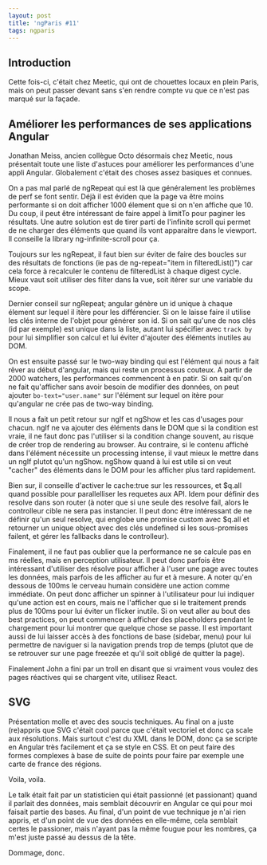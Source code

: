 ```yaml
---
layout: post
title: 'ngParis #11'
tags: ngparis
---
```


## Introduction

Cette fois-ci, c'était chez Meetic, qui ont de chouettes locaux en plein Paris,
mais on peut passer devant sans s'en rendre compte vu que ce n'est pas marqué
sur la façade.

## Améliorer les performances de ses applications Angular

Jonathan Meiss, ancien collègue Octo désormais chez Meetic, nous présentait
toute une liste d'astuces pour améliorer les performances d'une appli Angular.
Globalement c'était des choses assez basiques et connues.

On a pas mal parlé de ngRepeat qui est là que généralement les problèmes de
perf se font sentir. Déjà il est éviden que la page va être moins performante
si on doit afficher 1000 élement que si on n'en affiche que 10. Du coup, il
peut être intéressant de faire appel à limitTo pour paginer les résultats. Une
autre solution est de tirer parti de l'infinite scroll qui permet de ne charger
des éléments que quand ils vont apparaitre dans le viewport. Il conseille la
library ng-infinite-scroll pour ça.

Toujours sur les ngRepeat, il faut bien sur éviter de faire des boucles sur des
résultats de fonctions (ie pas de ng-repeat="item in filteredList()") car cela
force à recalculer le contenu de filteredList à chaque digest cycle. Mieux vaut
soit utiliser des filter dans la vue, soit itérer sur une variable du scope.

Dernier conseil sur ngRepeat; angular génère un id unique à chaque élement sur
lequel il itère pour les différencier. Si on le laisse faire il utilise les
clés interne de l'objet pour générer son id. Si on sait qu'une de nos clés (id
par exemple) est unique dans la liste, autant lui spécifier avec `track by`
pour lui simplifier son calcul et lui éviter d'ajouter des éléments inutiles au
DOM.

On est ensuite passé sur le two-way binding qui est l'élément qui nous a fait
rêver au début d'angular, mais qui reste un processus couteux. A partir de 2000
watchers, les performances commencent à en patir. Si on sait qu'on ne fait
qu'afficher sans avoir besoin de modifier des données, on peut ajouter
`bo-text="user.name"` sur l'élément sur lequel on itère pour qu'angular ne crée
pas de two-way binding.

Il nous a fait un petit retour sur ngIf et ngShow et les cas d'usages pour
chacun. ngIf ne va ajouter des éléments dans le DOM que si la condition est
vraie, il ne faut donc pas l'utiliser si la condition change souvent, au risque
de créer trop de rendering au browser. Au contraire, si le contenu affiché dans
l'élément nécessite un processing intense, il vaut mieux le mettre dans un ngIf
plutot qu'un ngShow. ngShow quand à lui est utile si on veut "cacher" des
éléments dans le DOM pour les afficher plus tard rapidement.

Bien sur, il conseille d'activer le cache:true sur les ressources, et $q.all
quand possible pour parallelliser les requetes aux API. Idem pour définir des
resolve dans son router (à noter que si une seule des resolve fail, alors le
controlleur cible ne sera pas instancier. Il peut donc être intéressant de ne
définir qu'un seul resolve, qui englobe une promise custom avec $q.all et
retourner un unique object avec des clés undefined si les sous-promises
failent, et gérer les fallbacks dans le controlleur).

Finalement, il ne faut pas oublier que la performance ne se calcule pas en ms
réelles, mais en perception utilisateur. Il peut donc parfois être intéressant
d'utiliser des résolve pour afficher à l'user une page avec toutes les données,
mais parfois de les afficher au fur et à mesure. A noter qu'en dessous de 100ms
le cerveau humain considère une action comme immédiate. On peut donc afficher
un spinner à l'utilisateur pour lui indiquer qu'une action est en cours, mais
ne l'afficher que si le traitement prends plus de 100ms pour lui éviter un
flicker inutile. Si on veut aller au bout des best practices, on peut commencer
à afficher des placeholders pendant le chargement pour lui montrer que quelque
chose se passe. Il est important aussi de lui laisser accès à des fonctions de
base (sidebar, menu) pour lui permettre de naviguer si la navigation prends
trop de temps (plutot que de se retrouver sur une page freezée et qu'il soit
obligé de quitter la page).

Finalement John a fini par un troll en disant que si vraiment vous voulez des
pages réactives qui se chargent vite, utilisez React.

## SVG

Présentation molle et avec des soucis techniques. Au final on a juste
(re)appris que SVG c'était cool parce que c'était vectoriel et donc ça scale
aux résolutions. Mais surtout c'est du XML dans le DOM, donc ça se scripte en
Angular très facilement et ça se style en CSS. Et on peut faire des formes
complexes à base de suite de points pour faire par exemple une carte de france
des régions.

Voila, voila.

Le talk était fait par un statisticien qui était passionné (et passionant)
quand il parlait des données, mais semblait découvrir en Angular ce qui pour
moi faisait partie des bases. Au final, d'un point de vue technique je n'ai
rien appris, et d'un point de vue des données en elle-même, cela semblait
certes le passioner, mais n'ayant pas la même fougue pour les nombres, ça m'est
juste passé au dessus de la tête.

Dommage, donc.


